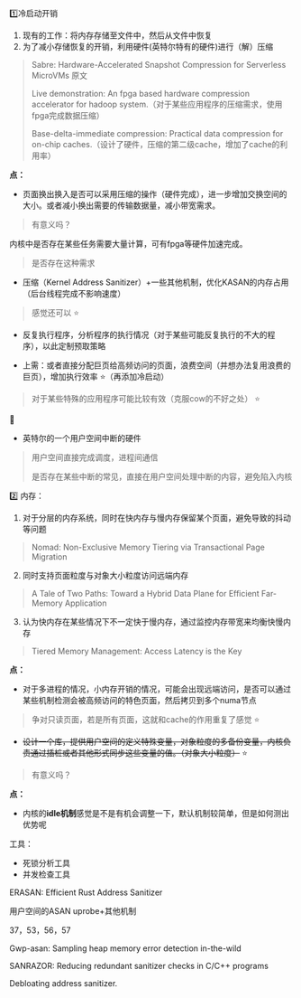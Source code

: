 
:one:冷启动开销

1. 现有的工作：将内存存储至文件中，然后从文件中恢复
2. 为了减小存储恢复的开销，利用硬件(英特尔特有的硬件)进行（解）压缩

> Sabre: Hardware-Accelerated Snapshot Compression for Serverless MicroVMs 原文
>
> Live demonstration: An fpga based hardware compression accelerator for hadoop system.（对于某些应用程序的压缩需求，使用fpga完成数据压缩）
>
> Base-delta-immediate compression: Practical data compression for on-chip caches.（设计了硬件，压缩的第二级cache，增加了cache的利用率）



**点：**

+ 页面换出换入是否可以采用压缩的操作（硬件完成），进一步增加交换空间的大小。或者减小换出需要的传输数据量，减小带宽需求。

> 有意义吗？

内核中是否存在某些任务需要大量计算，可有fpga等硬件加速完成。

> 是否存在这种需求



+ 压缩（Kernel Address Sanitizer）+一些其他机制，优化KASAN的内存占用（后台线程完成不影响速度）

> 感觉还可以  :star:



+ 反复执行程序，分析程序的执行情况（对于某些可能反复执行的不大的程序），以此定制预取策略

+ 上需：或者直接分配巨页给高频访问的页面，浪费空间（并想办法复用浪费的巨页），增加执行效率  :star:（再添加冷启动）

> 对于某些特殊的应用程序可能比较有效（克服cow的不好之处） :star:



:notebook:

+ 英特尔的一个用户空间中断的硬件

> 用户空间直接完成调度，进程间通信
>
> 是否存在某些中断的常见，直接在用户空间处理中断的内容，避免陷入内核






:two: 内存：

1. 对于分层的内存系统，同时在快内存与慢内存保留某个页面，避免导致的抖动等问题

> Nomad: Non-Exclusive Memory Tiering via Transactional Page Migration

2. 同时支持页面粒度与对象大小粒度访问远端内存

> A Tale of Two Paths: Toward a Hybrid Data Plane for Efficient Far-Memory Application

3. 认为快内存在某些情况下不一定快于慢内存，通过监控内存带宽来均衡快慢内存

> Tiered Memory Management: Access Latency is the Key





**点：**

+ 对于多进程的情况，小内存开销的情况，可能会出现远端访问，是否可以通过某些机制检测会被高频访问的特色页面，然后拷贝到多个numa节点

> 争对只读页面，若是所有页面，这就和cache的作用重复了感觉  :star:

+ ~~设计一个库，提供用户空间的定义特殊变量，对象粒度的多备份变量，内核负责通过插桩或者其他形式同步这些变量的值。（对象大小粒度）~~  :star:

> 有意义吗？



**点：**

+ 内核的**idle机制**感觉是不是有机会调整一下，默认机制较简单，但是如何测出优势呢

  

工具：

+ 死锁分析工具
+ 并发检查工具



ERASAN: Efficient Rust Address Sanitizer

用户空间的ASAN uprobe+其他机制

37，53，56，57



Gwp-asan: Sampling heap memory error detection in-the-wild

SANRAZOR: Reducing redundant sanitizer checks in C/C++ programs

Debloating address sanitizer.
